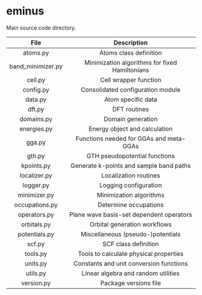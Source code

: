 # eminus

Main source code directory.

| File              | Description |
| :---------------: | :---------: |
| atoms.py          | Atoms class definition |
| band_minimizer.py | Minimization algorithms for fixed Hamiltonians |
| cell.py           | Cell wrapper function |
| config.py         | Consolidated configuration module |
| data.py           | Atom specific data |
| dft.py            | DFT routines |
| domains.py        | Domain generation |
| energies.py       | Energy object and calculation |
| gga.py            | Functions needed for GGAs and meta-GGAs |
| gth.py            | GTH pseudopotential functions |
| kpoints.py        | Generate k-points and sample band paths |
| localizer.py      | Localization routines |
| logger.py         | Logging configuration |
| minimizer.py      | Minimization algorithms |
| occupations.py    | Determine occupations |
| operators.py      | Plane wave basis-set dependent operators |
| orbitals.py       | Orbital generation workflows |
| potentials.py     | Miscellaneous (pseudo-)potentials |
| scf.py            | SCF class definition |
| tools.py          | Tools to calculate physical properties |
| units.py          | Constants and unit conversion functions |
| utils.py          | Linear algebra and random utilities |
| version.py        | Package versions file |

